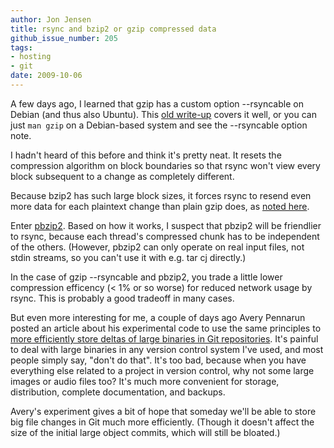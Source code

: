 ```yaml
---
author: Jon Jensen
title: rsync and bzip2 or gzip compressed data
github_issue_number: 205
tags:
- hosting
- git
date: 2009-10-06
---
```


A few days ago, I learned that gzip has a custom option --rsyncable on Debian (and thus also Ubuntu). This [old write-up](http://beeznest.wordpress.com/2005/02/03/rsyncable-gzip/) covers it well, or you can just `man gzip` on a Debian-based system and see the --rsyncable option note.

I hadn't heard of this before and think it's pretty neat. It resets the compression algorithm on block boundaries so that rsync won't view every block subsequent to a change as completely different.

Because bzip2 has such large block sizes, it forces rsync to resend even more data for each plaintext change than plain gzip does, as [noted here](http://blog.arithm.com/2008/09/06/rsync-and-bzip2compressed-data/).

Enter [pbzip2](http://compression.ca/pbzip2/). Based on how it works, I suspect that pbzip2 will be friendlier to rsync, because each thread's compressed chunk has to be independent of the others. (However, pbzip2 can only operate on real input files, not stdin streams, so you can't use it with e.g. tar cj directly.)

In the case of gzip --rsyncable and pbzip2, you trade a little lower compression efficency (< 1% or so worse) for reduced network usage by rsync. This is probably a good tradeoff in many cases.

But even more interesting for me, a couple of days ago Avery Pennarun posted an article about his experimental code to use the same principles to [more efficiently store deltas of large binaries in Git repositories](http://alumnit.ca/~apenwarr/log/?m=200910#04). It's painful to deal with large binaries in any version control system I've used, and most people simply say, "don't do that". It's too bad, because when you have everything else related to a project in version control, why not some large images or audio files too? It's much more convenient for storage, distribution, complete documentation, and backups.

Avery's experiment gives a bit of hope that someday we'll be able to store big file changes in Git much more efficiently. (Though it doesn't affect the size of the initial large object commits, which will still be bloated.)
